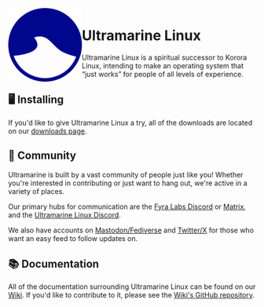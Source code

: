 <img align="left" style="vertical-align: middle" width="150" height="150" src="https://raw.githubusercontent.com/Ultramarine-Linux/website/main/public/ultramarine-logo.svg">

# Ultramarine Linux

Ultramarine Linux is a spiritual successor to Korora Linux, intending to make an operating system that “just works” for people of all levels of experience.

## 🖥️ Installing

If you'd like to give Ultramarine Linux a try, all of the downloads are located on our [downloads page](https://ultramarine-linux.org/download/).

## 🚀 Community

Ultramarine is built by a vast community of people just like you! Whether you're interested in contributing or just want to hang out, we're active in a variety of places.

Our primary hubs for communication are the [Fyra Labs Discord](https://discord.gg/5fdPuxTg5Q) or [Matrix](https://matrix.to/#/#hub:fyralabs.com), and the [Ultramarine Linux Discord](https://discord.com/invite/bUuQasHdrF).

We also have accounts on [Mastodon/Fediverse](https://fedi.fyralabs.com/@ultramarine) and [Twitter/X](https://twitter.com/ultramarineproj) for those who want an easy feed to follow updates on.

## 📚 Documentation

All of the documentation surrounding Ultramarine Linux can be found on our [Wiki]([url](https://wiki.ultramarine-linux.org/en/welcome/)https://wiki.ultramarine-linux.org/en/welcome/). If you'd like to contribute to it, please see the [Wiki's GitHub repository](https://github.com/ultramarine-Linux/wiki-new).

<!--## ⚒️ Contributing-->
